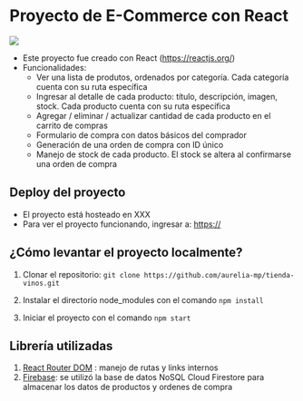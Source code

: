 # Proyecto de E-Commerce con React

![](/public/img/demo-screenshot.png)

+ Este proyecto fue creado con React (https://reactjs.org/)
+ Funcionalidades:
    + Ver una lista de produtos, ordenados por categoría. Cada categoría cuenta con su ruta específica
    + Ingresar al detalle de cada producto: título, descripción, imagen, stock. Cada producto cuenta con su ruta específica
    + Agregar / eliminar / actualizar cantidad de cada producto en el carrito de compras
    + Formulario de compra con datos básicos del comprador
    + Generación de una orden de compra con ID único
    + Manejo de stock de cada producto. El stock se altera al confirmarse una orden de compra

##  Deploy del proyecto

- El proyecto está hosteado en XXX
- Para ver el proyecto funcionando, ingresar a: <https://>

## ¿Cómo levantar el proyecto localmente?

1. Clonar el repositorio: `git clone https://github.com/aurelia-mp/tienda-vinos.git`

2. Instalar el directorio node_modules con el comando `npm install`

3. Iniciar el proyecto con el comando `npm start`

## Librería utilizadas

1. [React Router DOM](https://reactrouter.com/en/main) : manejo de rutas y links internos
2. [Firebase](https://firebase.google.com/): se utilizó la base de datos NoSQL Cloud Firestore para almacenar los datos de productos y ordenes de compra


